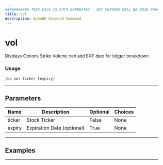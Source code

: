 ```yaml
---
########### THIS FILE IS AUTO GENERATED - ANY CHANGES WILL BE VOID ###########
title: vol
description: OpenBB Discord Command
---
```


# vol

Displays Options Strike Volume can add EXP date for bigger breakdown

### Usage

```python wordwrap
/op vol ticker [expiry]
```

---

## Parameters

| Name | Description | Optional | Choices |
| ---- | ----------- | -------- | ------- |
| ticker | Stock Ticker | False | None |
| expiry | Expiration Date (optional) | True | None |


---

## Examples


---
